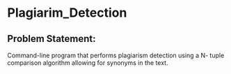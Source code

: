 # Plagiarim_Detection

## Problem Statement:

Command-line program that performs plagiarism detection using a N- tuple comparison algorithm allowing for synonyms in the text.
